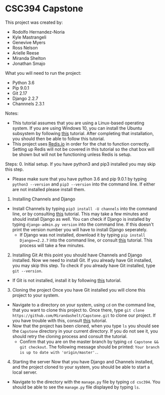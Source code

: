 # CSC394 Capstone

This project was created by:
- Rodolfo Hernandez-Noria
- Kyle Mastrangeli
- Genevive Myers
- Ross Nelson
- Arielle Reese
- Miranda Shelton
- Jonathan Smajo

What you will need to run the project:
- Python 3.6
- Pip 9.0.1
- Git 2.17
- Django 2.2.7
- Channnels 2.3.1

Notes:
- This tutorial assumes that you are using a Linux-based operating system. If you are using Windows 10, you can install the Ubuntu subsystem by following [this](https://docs.microsoft.com/en-us/windows/wsl/install-win10) tutorial. After completing that installation, you should then be able to follow this tutorial.
- This project uses [Redis.io](https://redis.io) in order for the chat to function correctly. Setting up Redis will not be covered in this tutorial so the chat box will be shown but will not be functioning unless Redis is setup.

Steps:
0. Initial setup. 
If you have python3 and pip3 installed you may skip this step.
- Please make sure that you have python 3.6 and pip 9.0.1 by typing `python3 --version` and `pip3 --version` into the command line. If either are not installed please install them.
1. Installing Channels and Django
- Install Channels by typing `pip3 install -U channels` into the command line, or by consulting [this](https://channels.readthedocs.io/en/latest/installation.html) tutorial. This may take a few minutes and should install Django as well. You can check if Django is installed by typing `django-admin.py version` into the command line. If this doesn't print the version number you will have to install Django seperately.
    - If Django was not installed, download it by typing `pip install Django==2.2.7` into the command line, or consult [this](https://docs.djangoproject.com/en/2.2/topics/install/) tutorial. This process will take a few minutes.
2. Installing Git
At this point you should have Channels and Django installed. Now we need to install Git. If you already have Git installed, you may skip this step. To check if you already have Git installed, type `git --version`.
- If Git is not installed, install it by following [this](https://git-scm.com/book/en/v2/Getting-Started-Installing-Git) tutorial.
3. Cloning the project
Once you have Git installed you will clone this project to your system.
- Navigate to a directory on your system, using `cd` on the command line, that you want to clone this project to. Once there, type `git clone https://github.com/Mirandashelt/Capstone.git` to clone our project. If you have trouble with this, consult [this](https://git-scm.com/book/en/v2/Git-Basics-Getting-a-Git-Repository) tutorial.
- Now that the project has been cloned, when you type `ls` you should see the `Capstone` directory in your current directory. If you do not see it, you should retry the cloning process and consult the tutorial.
    - Confirm that you are on the master branch by typing `cd Capstone && git checkout`. The following message should be printed: `Your branch is up to date with 'origin/master'.`.
4. Starting the server
Now that you have Django and Channels installed, and the project cloned to your system, you should be able to start a local server.
- Navigate to the directory with the `manage.py` file by typing `cd csc394`. You should be able to see the `manage.py` file displayed by typing `ls`.